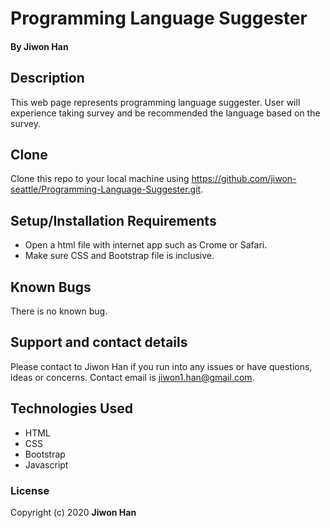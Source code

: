 # Programming Language Suggester

#### By **Jiwon Han**

## Description

This web page represents programming language suggester. User will experience taking survey and be recommended the language based on the survey.

## Clone 
Clone this repo to your local machine using https://github.com/jiwon-seattle/Programming-Language-Suggester.git.

## Setup/Installation Requirements

* Open a html file with internet app such as Crome or Safari.
* Make sure CSS and Bootstrap file is inclusive.

## Known Bugs

There is no known bug.

## Support and contact details

Please contact to Jiwon Han if you run into any issues or have questions, ideas or concerns. Contact email is jiwon1.han@gmail.com.

## Technologies Used

* HTML
* CSS
* Bootstrap
* Javascript

### License

Copyright (c) 2020 **Jiwon Han**
